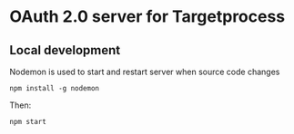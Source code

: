 # OAuth 2.0 server for Targetprocess

## Local development

Nodemon is used to start and restart server when source code changes

    npm install -g nodemon
    
Then:

    npm start
